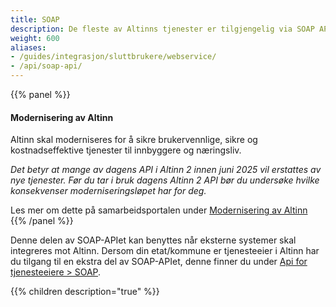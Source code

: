 ```yaml
---
title: SOAP
description: De fleste av Altinns tjenester er tilgjengelig via SOAP API.
weight: 600
aliases:
- /guides/integrasjon/sluttbrukere/webservice/
- /api/soap-api/
---
```

{{% panel %}}
#### Modernisering av Altinn
Altinn skal moderniseres for å sikre brukervennlige, sikre og kostnadseffektive tjenester til innbyggere og næringsliv.

*Det betyr at mange av dagens API i Altinn 2 innen juni 2025 vil erstattes av nye tjenester.
Før du tar i bruk dagens Altinn 2 API bør du undersøke hvilke konsekvenser moderniseringsløpet har for deg.*

Les mer om dette på samarbeidsportalen under [Modernisering av Altinn](https://samarbeid.digdir.no/eformidling/modernisering-av-altinn/1799)
{{% /panel %}}

Denne delen av SOAP-APIet kan benyttes når eksterne systemer skal integreres mot Altinn. Dersom din etat/kommune er tjenesteeier i Altinn har du tilgang til en ekstra del av SOAP-APIet, denne finner du under [Api for tjenesteeiere > SOAP](/docs/api/tjenesteeiere/soap/).

{{% children description="true" %}}

